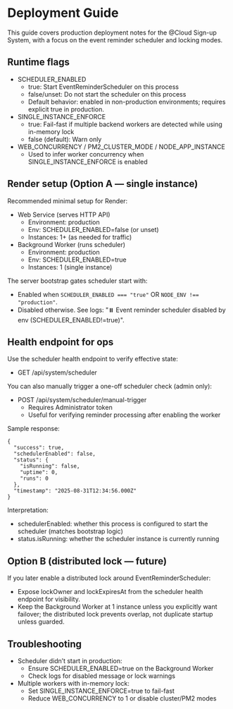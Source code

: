 # Deployment Guide

This guide covers production deployment notes for the @Cloud Sign-up System, with a focus on the event reminder scheduler and locking modes.

## Runtime flags

- SCHEDULER_ENABLED
  - true: Start EventReminderScheduler on this process
  - false/unset: Do not start the scheduler on this process
  - Default behavior: enabled in non-production environments; requires explicit true in production.
- SINGLE_INSTANCE_ENFORCE
  - true: Fail-fast if multiple backend workers are detected while using in-memory lock
  - false (default): Warn only
- WEB_CONCURRENCY / PM2_CLUSTER_MODE / NODE_APP_INSTANCE
  - Used to infer worker concurrency when SINGLE_INSTANCE_ENFORCE is enabled

## Render setup (Option A — single instance)

Recommended minimal setup for Render:

- Web Service (serves HTTP API)
  - Environment: production
  - Env: SCHEDULER_ENABLED=false (or unset)
  - Instances: 1+ (as needed for traffic)
- Background Worker (runs scheduler)
  - Environment: production
  - Env: SCHEDULER_ENABLED=true
  - Instances: 1 (single instance)

The server bootstrap gates scheduler start with:

- Enabled when `SCHEDULER_ENABLED === "true"` OR `NODE_ENV !== "production"`.
- Disabled otherwise. See logs: "⏸️ Event reminder scheduler disabled by env (SCHEDULER_ENABLED!=true)".

## Health endpoint for ops

Use the scheduler health endpoint to verify effective state:

- GET /api/system/scheduler

You can also manually trigger a one-off scheduler check (admin only):

- POST /api/system/scheduler/manual-trigger
  - Requires Administrator token
  - Useful for verifying reminder processing after enabling the worker

Sample response:

```
{
  "success": true,
  "schedulerEnabled": false,
  "status": {
    "isRunning": false,
    "uptime": 0,
    "runs": 0
  },
  "timestamp": "2025-08-31T12:34:56.000Z"
}
```

Interpretation:

- schedulerEnabled: whether this process is configured to start the scheduler (matches bootstrap logic)
- status.isRunning: whether the scheduler instance is currently running

## Option B (distributed lock — future)

If you later enable a distributed lock around EventReminderScheduler:

- Expose lockOwner and lockExpiresAt from the scheduler health endpoint for visibility.
- Keep the Background Worker at 1 instance unless you explicitly want failover; the distributed lock prevents overlap, not duplicate startup unless guarded.

## Troubleshooting

- Scheduler didn’t start in production:
  - Ensure SCHEDULER_ENABLED=true on the Background Worker
  - Check logs for disabled message or lock warnings
- Multiple workers with in-memory lock:
  - Set SINGLE_INSTANCE_ENFORCE=true to fail-fast
  - Reduce WEB_CONCURRENCY to 1 or disable cluster/PM2 modes
